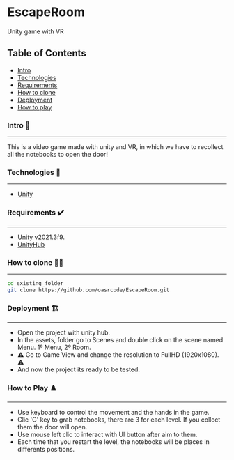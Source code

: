 # EscapeRoom
 Unity game with VR

## Table of Contents 
 - [Intro](#Intro)
 - [Technologies](#technologies)
 - [Requirements](#requirements)
 - [How to clone](#how-to-clone)
 - [Deployment](#deployment)
 - [How to play](#how-to-play)



### Intro 📖
***
This is a video game made with unity and VR, in which we have to recollect all the notebooks to open the door!

### Technologies 🎯
***
* [Unity](https://unity.com/es)


### Requirements ✔️
***
- [Unity](https://unity.com/es) v2021.3f9.
- [UnityHub](https://unity.com/download)

### How to clone 👨‍🏫
***
```bash
cd existing_folder
git clone https://github.com/oasrcode/EscapeRoom.git
```
### Deployment 🏗️
***
* Open the project with unity hub.
* In the assets, folder go to Scenes and double click on the scene named Menu. 1º Menu, 2º Room.
* :warning: Go to Game View and change the resolution to FullHD (1920x1080). :warning:
* And now the project its ready to be tested.

### How to Play ♟️
***
* Use keyboard to control the movement and the hands in the game.
* Clic 'G' key to grab notebooks, there are 3 for each level. If you collect them the door will open.
* Use mouse left clic to interact with UI button after aim to them.
* Each time that you restart the level, the notebooks will be places in differents positions. 

